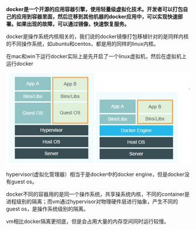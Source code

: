 **docker是一个开源的应用容器引擎，使用轻量级虚拟化技术。开发者可以打包自己的应用到容器里面，然后迁移到其他机器的docker应用中，可以实现快速部署。如果出现的故障，可以通过镜像，快速恢复服务。**

docker是操作系统内核相关的，我们说的docker镜像打包移植针对的是同样内核的不同操作系统，如ubuntu和centos，都是用的同样的linux内核。

在mac和win下运行docker实际上是先开启了一个linux虚拟机，然后在虚拟机上运行docker

![](image/27.jpg)

hypervisor(虚拟化管理器）相当于是docker中的docker engine，但是docker没有guest os。

docker不同的容器用的是同一个操作系统，共享操系统内核，不同的container是进程级别的隔离；而vm通过hypervisor对物理硬件层进行抽象，产生不同的guest os，是操作系统级别的隔离。

vm相比docker隔离更彻底，但是会占用大量的内存空间同时运行较慢。